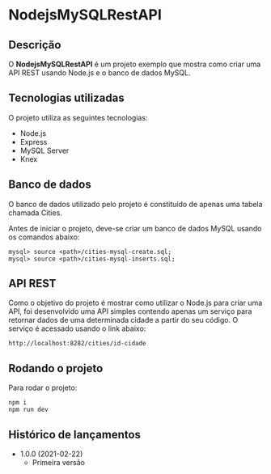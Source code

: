 # NodejsMySQLRestAPI

## Descrição
O **NodejsMySQLRestAPI** é um projeto exemplo que mostra como criar uma API REST usando Node.js e o banco de dados MySQL.

## Tecnologias utilizadas
O projeto utiliza as seguintes tecnologias:

* Node.js
* Express
* MySQL Server
* Knex

## Banco de dados
O banco de dados utilizado pelo projeto é constituído de apenas uma tabela chamada Cities.

Antes de iniciar o projeto, deve-se criar um banco de dados MySQL usando os comandos abaixo:

```
mysql> source <path>/cities-mysql-create.sql;
mysql> source <path>/cities-mysql-inserts.sql; 
```

## API REST
Como o objetivo do projeto é mostrar como utilizar o Node.js para criar uma API, foi desenvolvido uma API simples contendo apenas um serviço para retornar dados de uma determinada cidade a partir do seu código. O serviço é acessado usando o link abaixo:

```
http://localhost:8282/cities/id-cidade
```

## Rodando o projeto
Para rodar o projeto:

```
npm i
npm run dev
```

## Histórico de lançamentos

* 1.0.0 (2021-02-22)
    * Primeira versão
